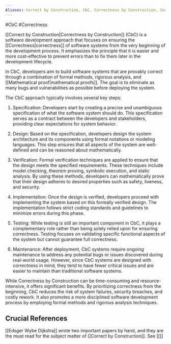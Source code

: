 ```yaml
---
Aliases: Correct by Construction, CbC, Correctness by Construction, Correct by Design, Correctness by Design
---
```

#CbC #Correctness

[[Correct by Construction|Correctness by Construction]] (CbC) is a software development approach that focuses on ensuring the [[Correctness|correctness]] of software systems from the very beginning of the development process. It emphasizes the principle that it is easier and more cost-effective to prevent errors than to fix them later in the development lifecycle.

In CbC, developers aim to build software systems that are provably correct through a combination of formal methods, rigorous analysis, and [[Mathematical proof|mathematical proofs]]. The goal is to eliminate as many bugs and vulnerabilities as possible before deploying the system.

The CbC approach typically involves several key steps:

1. Specification: Developers start by creating a precise and unambiguous specification of what the software system should do. This specification serves as a contract between the developers and stakeholders, providing clear expectations for system behavior.

2. Design: Based on the specification, developers design the system architecture and its components using formal notations or modeling languages. This step ensures that all aspects of the system are well-defined and can be reasoned about mathematically.

3. Verification: Formal verification techniques are applied to ensure that the design meets the specified requirements. These techniques include model checking, theorem proving, symbolic execution, and static analysis. By using these methods, developers can mathematically prove that their design adheres to desired properties such as safety, liveness, and security.

4. Implementation: Once the design is verified, developers proceed with implementing the system based on this formally verified design. The implementation follows strict coding standards and guidelines to minimize errors during this phase.

5. Testing: While testing is still an important component in CbC, it plays a complementary role rather than being solely relied upon for ensuring correctness. Testing focuses on validating specific functional aspects of the system but cannot guarantee full correctness.

6. Maintenance: After deployment, CbC systems require ongoing maintenance to address any potential bugs or issues discovered during real-world usage. However, since CbC systems are designed with correctness in mind, they tend to have fewer critical issues and are easier to maintain than traditional software systems.

While Correctness by Construction can be time-consuming and resource-intensive, it offers significant benefits. By prioritizing correctness from the beginning, CbC reduces the risk of system failures, security breaches, and costly rework. It also promotes a more disciplined software development process by employing formal methods and rigorous analysis techniques.

## Crucial References
[[Edsger Wybe Dijkstra]] wrote two important papers by hand, and they are the must read for the subject matter of [[Correct by Construction]]. See [[]]
